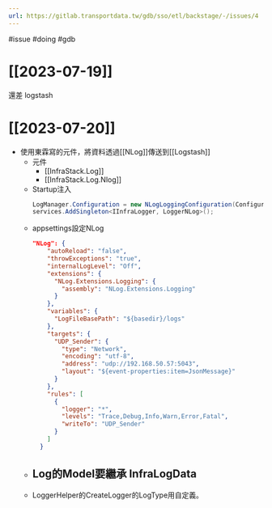```yaml
---
url: https://gitlab.transportdata.tw/gdb/sso/etl/backstage/-/issues/4
---
```

#issue #doing #gdb
# [[2023-07-19]]

還差 logstash

# [[2023-07-20]]

- 使用東霖寫的元件，將資料透過[[NLog]]傳送到[[Logstash]]
	- 元件
		- [[InfraStack.Log]]
		- [[InfraStack.Log.Nlog]]
	- Startup注入
		```csharp
		LogManager.Configuration = new NLogLoggingConfiguration(Configuration.GetSection("NLog"));
		services.AddSingleton<IInfraLogger, LoggerNLog>();
		```
	- appsettings設定NLog
		```json
		"NLog": {
		    "autoReload": "false",
		    "throwExceptions": "true",
		    "internalLogLevel": "Off",
		    "extensions": {
		      "NLog.Extensions.Logging": {
		        "assembly": "NLog.Extensions.Logging"
		      }
		    },
		    "variables": {
		      "LogFileBasePath": "${basedir}/logs"
		    },
		    "targets": {
		      "UDP_Sender": {
		        "type": "Network",
		        "encoding": "utf-8",
		        "address": "udp://192.168.50.57:5043",
		        "layout": "${event-properties:item=JsonMessage}"
		      }
		    },
		    "rules": [
		      {
		        "logger": "*",
		        "levels": "Trace,Debug,Info,Warn,Error,Fatal",
		        "writeTo": "UDP_Sender"
		      }
		    ]
		  }
		```
	- Log的Model要繼承 InfraLogData
		- 
	- LoggerHelper的CreateLogger的LogType用自定義。
